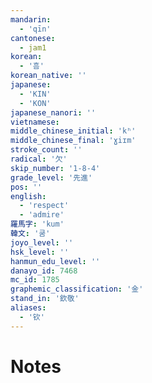 ```yaml
---
mandarin:
  - 'qīn'
cantonese:
  - jam1
korean:
  - '흠'
korean_native: ''
japanese:
  - 'KIN'
  - 'KON'
japanese_nanori: ''
vietnamese:
middle_chinese_initial: 'kʰ'
middle_chinese_final: 'ɣiɪm'
stroke_count: ''
radical: '欠'
skip_number: '1-8-4'
grade_level: '先進'
pos: ''
english:
  - 'respect'
  - 'admire'
羅馬字: 'kum'
韓文: '쿰'
joyo_level: ''
hsk_level: ''
hanmun_edu_level: ''
danayo_id: 7468
mc_id: 1785
graphemic_classification: '金'
stand_in: '欽敬'
aliases:
  - '钦'
---
```


# Notes
